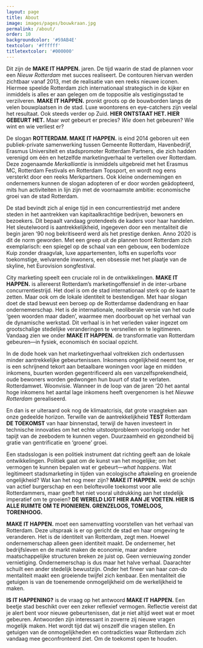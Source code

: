 ```yaml
---
layout: page
title: About
image: images/pages/bouwkraan.jpg
permalink: /about/
order: 10
backgroundcolor: '#59AB4E'
textcolor: '#ffffff'
titletextcolor: '#000000'
---
```


Dit zijn de **MAKE IT HAPPEN.** jaren. De tijd waarin de stad de plannen voor een _Nieuw Rotterdam_ met succes realiseert. De contouren hiervan werden zichtbaar vanaf 2013, met de realisatie van een reeks nieuwe iconen. Hiermee speelde Rotterdam zich internationaal strategisch in de kijker en inmiddels is alles er aan gelegen om de toppositie als vestigingsstad te verzilveren. **MAKE IT HAPPEN.** pronkt groots op de bouwborden langs de velen bouwplaatsen in de stad. Luxe woontorens en eye-catchers zijn veelal het resultaat. Ook steeds verder op Zuid. **HIER ONTSTAAT HET. HIER GEBEURT HET.** Maar _wat_ gebeurt er precies? _Wie_ doen het gebeuren? Wie wint en wie verliest er?

De slogan **ROTTERDAM. MAKE IT HAPPEN.** is eind 2014 geboren uit een publiek-private samenwerking tussen Gemeente Rotterdam, Havenbedrijf, Erasmus Universiteit en stadspromoter Rotterdam Partners, die zich hadden verenigd om één en hetzelfde marketingverhaal te vertellen over Rotterdam. Deze zogenaamde _Merkalliantie_ is inmiddels uitgebreid met het Erasmus MC, Rotterdam Festivals en Rotterdam Topsport, en wordt nog eens versterkt door een reeks Merkpartners. Ook kleine ondernemingen en ondernemers kunnen de slogan adopteren of er door worden geädopteerd, mits hun activiteiten in lijn zijn met de voornaamste ambitie: economische groei van de stad Rotterdam.

De stad bevindt zich al enige tijd in een concurrentiestrijd met andere steden in het aantrekken van kapitaalkrachtige bedrijven, bewoners en bezoekers. Dit bepaalt vandaag grotendeels de kaders voor haar handelen. Het sleutelwoord is aantrekkelijkheid, ingegeven door een mentaliteit die begin jaren ‘90 nog bekritiseerd werd als het prestige denken. Anno 2020 is dit de norm geworden. Met een greep uit de plannen toont Rotterdam zich exemplarisch: een spiegel op de schaal van een gebouw, een bodemloze Kuip zonder draagvlak, luxe appartementen, lofts en superlofts voor toekomstige, welvarende inwoners, een obsessie met het plaatje van de skyline, het Eurovision songfestival.

City marketing speelt een cruciale rol in de ontwikkelingen. **MAKE IT HAPPEN.** is allereerst Rotterdam’s marketingoffensief in de inter-urbane concurrentiestrijd. Het doel is om de stad internationaal sterk op de kaart te zetten. Maar ook om de lokale identiteit te bestendigen. Met haar slogan doet de stad bewust een beroep op de Rotterdamse dadendrang en haar ondernemerschap. Het is de internationale, neoliberale versie van het oude ‘geen woorden maar daden’, waarmee men doorbouwt op het verhaal van de dynamische werkstad. Dit verhaal is in het verleden vaker ingezet om grootschalige stedelijke veranderingen te versnellen en te legitimeren. Vandaag zien we onder **MAKE IT HAPPEN.** de transformatie van Rotterdam gebeuren—in fysiek, economisch én sociaal opzicht. 

In de dode hoek van het marketingverhaal voltrekken zich ondertussen minder aantrekkelijke gebeurtenissen. Inkomens ongelijkheid neemt toe, er is een schrijnend tekort aan betaalbare woningen voor lage en midden inkomens, buurten worden gegentrificeerd als een vanzelfsprekendheid, oude bewoners worden gedwongen hun buurt of stad te verlaten. Rotterdamwet. Woonvisie. Wanneer in de loop van de jaren ‘20 het aantal hoge inkomens het aantal lage inkomens heeft overgenomen is het _Nieuwe Rotterdam_ gerealiseerd.

En dan is er uiteraard ook nog de klimaatcrisis, dat grote vraagteken aan onze gedeelde horizon. Terwille van de aantrekkelijkheid **TEST** Rotterdam **DE TOEKOMST** van haar binnenstad, terwijl de haven investeert in technische innovaties om het echte uitstootprobleem voorlopig onder het tapijt van de zeebodem te kunnen vegen. Duurzaamheid en gezondheid bij gratie van gentrificatie en ‘groene’ groei.

Een stadsslogan is een politiek instrument dat richting geeft aan de lokale ontwikkelingen. Politiek gaat om de kunst van het mogelijke; om het vermogen te kunnen bepalen wat er gebeurt—_what happens_. Wat legitimeert stadsmarketing in tijden van ecologische aftakeling en groeiende ongelijkheid? Wat kan het nog meer zijn? **MAKE IT HAPPEN.** wekt de schijn van actief burgerschap en een beloftevolle toekomst voor alle Rotterdammers, maar geeft het niet vooral uitdrukking aan het stedelijk imperatief om te groeien? **DE WERELD LIGT HIER AAN JE VOETEN. HIER IS ALLE RUIMTE OM TE PIONIEREN. GRENZELOOS, TOMELOOS, TORENHOOG.**

**MAKE IT HAPPEN.** moet een samenvatting voorstellen van het verhaal van Rotterdam. Deze uitspraak is er op gericht de stad en haar omgeving te veranderen. Het is de identiteit van Rotterdam, zegt men. Hoewel ondernemerschap alleen geen identiteit maakt. De ondernemer, het bedrijfsleven en de markt maken de economie, maar andere maatschappelijke structuren breken ze juist op. Geen vernieuwing zonder vernietiging. Ondernemerschap is dus maar het halve verhaal. Daarachter schuilt een ander stedelijk bewustzijn. Onder het fineer van haar _can-do_ mentaliteit maakt een groeiende twijfel zich kenbaar. Een mentaliteit die getuigen is van de toenemende onmogelijkheid om de werkelijkheid te maken.

**IS IT HAPPENING?** is de vraag op het antwoord **MAKE IT HAPPEN.** Een beetje stad beschikt over een zeker reflexief vermogen. Reflectie vereist dat je alert bent voor nieuwe gebeurtenissen, dat je niet altijd weet wat er moet gebeuren. Antwoorden zijn interessant in zoverre zij nieuwe vragen mogelijk maken. Het wordt tijd dat wij onszelf die vragen stellen. En getuigen van de onmogelijkheden en contradicties waar Rotterdam zich vandaag mee geconfronteerd ziet. Om de toekomst open te houden.